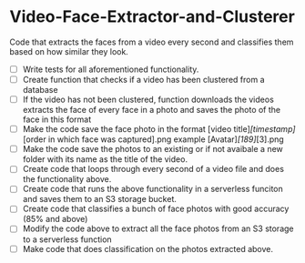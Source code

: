 # Video-Face-Extractor-and-Clusterer
Code that extracts the faces from a video every second and classifies them based on how similar they look.

- [ ] Write tests for all aforementioned functionality.
- [ ] Create function that checks if a video has been clustered from a database 
- [ ] If the video has not been clustered, function downloads the videos extracts the face of every face in a photo and saves the photo of the face in this format
- [ ] Make the code save the face photo in the format [video title]_[timestamp]_[order in which face was captured].png example [Avatar]_[189]_[3].png
- [ ] Make the code save the photos to an existing or if not avaibale a new folder with its name as the title of the video.
- [ ] Create code that loops through every second of a video file and does the functionality above.
- [ ] Create code that runs the above functionality in a serverless funciton and saves them to an S3 storage bucket.
- [ ] Create code that classifies a bunch of face photos with good accuracy (85% and above)
- [ ] Modify the code above to extract all the face photos from an S3 storage to a serverless function
- [ ] Make code that does classification on the photos extracted above.
